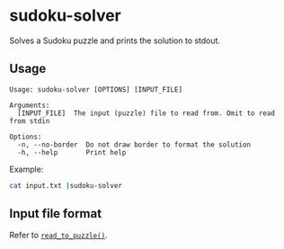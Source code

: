 # sudoku-solver

Solves a Sudoku puzzle and prints the solution to stdout.

## Usage

```
Usage: sudoku-solver [OPTIONS] [INPUT_FILE]

Arguments:
  [INPUT_FILE]  The input (puzzle) file to read from. Omit to read from stdin

Options:
  -n, --no-border  Do not draw border to format the solution
  -h, --help       Print help
```

Example:
```bash
cat input.txt |sudoku-solver
```

## Input file format

Refer to [`read_to_puzzle()`](target/doc/sudoku_solver/prelude/fn.read_to_puzzle.html).
